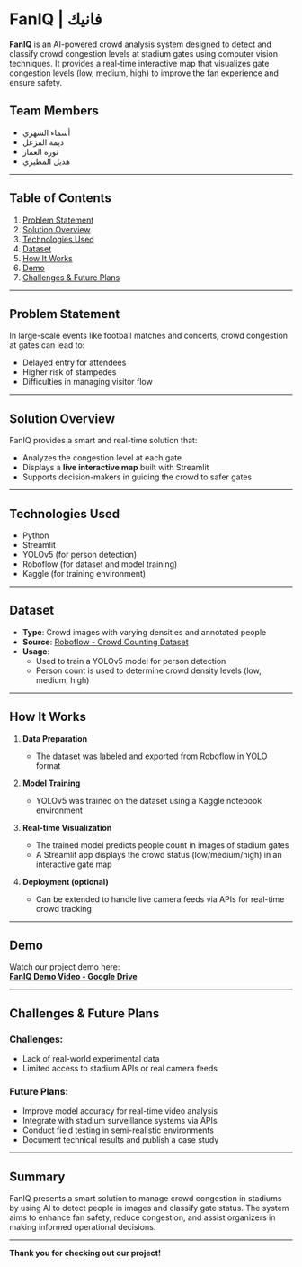 # FanIQ | فانيك

**FanIQ** is an AI-powered crowd analysis system designed to detect and classify crowd congestion levels at stadium gates using computer vision techniques. It provides a real-time interactive map that visualizes gate congestion levels (low, medium, high) to improve the fan experience and ensure safety.

## Team Members

- أسماء الشهري  
- ديمة المزعل  
- نوره العمار  
- هديل المطيري  

---

## Table of Contents

1. [Problem Statement](#problem-statement)  
2. [Solution Overview](#solution-overview)  
3. [Technologies Used](#technologies-used)  
4. [Dataset](#dataset)  
5. [How It Works](#how-it-works)  
6. [Demo](#demo)  
7. [Challenges & Future Plans](#challenges--future-plans)  

---

## Problem Statement

In large-scale events like football matches and concerts, crowd congestion at gates can lead to:
- Delayed entry for attendees  
- Higher risk of stampedes  
- Difficulties in managing visitor flow  

---

## Solution Overview

FanIQ provides a smart and real-time solution that:
- Analyzes the congestion level at each gate  
- Displays a **live interactive map** built with Streamlit  
- Supports decision-makers in guiding the crowd to safer gates  

---

## Technologies Used

- Python  
- Streamlit  
- YOLOv5 (for person detection)  
- Roboflow (for dataset and model training)  
- Kaggle (for training environment)  

---

## Dataset

- **Type**: Crowd images with varying densities and annotated people  
- **Source**: [Roboflow - Crowd Counting Dataset](https://universe.roboflow.com/crowd-dataset/crowd-counting-dataset-w3o7w)  
- **Usage**:  
  - Used to train a YOLOv5 model for person detection  
  - Person count is used to determine crowd density levels (low, medium, high)  

---

## How It Works

1. **Data Preparation**  
   - The dataset was labeled and exported from Roboflow in YOLO format  

2. **Model Training**  
   - YOLOv5 was trained on the dataset using a Kaggle notebook environment  

3. **Real-time Visualization**  
   - The trained model predicts people count in images of stadium gates  
   - A Streamlit app displays the crowd status (low/medium/high) in an interactive gate map  

4. **Deployment (optional)**  
   - Can be extended to handle live camera feeds via APIs for real-time crowd tracking  

---

## Demo

Watch our project demo here:  
**[FanIQ Demo Video - Google Drive](https://drive.google.com/file/d/1URNQ-5kOLMAH3fPv2eBFKq-BVOuZnXga/view?pli=1)**

---

## Challenges & Future Plans

### Challenges:
- Lack of real-world experimental data  
- Limited access to stadium APIs or real camera feeds  

### Future Plans:
- Improve model accuracy for real-time video analysis  
- Integrate with stadium surveillance systems via APIs  
- Conduct field testing in semi-realistic environments  
- Document technical results and publish a case study  

---

## Summary

FanIQ presents a smart solution to manage crowd congestion in stadiums by using AI to detect people in images and classify gate status. The system aims to enhance fan safety, reduce congestion, and assist organizers in making informed operational decisions.

---

**Thank you for checking out our project!**